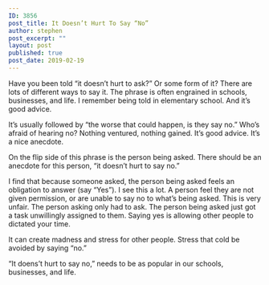 ```yaml
---
ID: 3856
post_title: It Doesn’t Hurt To Say “No”
author: stephen
post_excerpt: ""
layout: post
published: true
post_date: 2019-02-19 
---
```

<!-- wp:paragraph -->
<p>Have you been told “it doesn’t hurt to ask?” Or some form of it? There are lots of different ways to say it. The phrase is often engrained in schools, businesses, and life. I remember being told in elementary school. And it’s good advice.&nbsp;</p>
<!-- /wp:paragraph -->

<!-- wp:paragraph -->
<p>It’s usually followed by “the worse that could happen, is they say no.” Who’s afraid of hearing no? Nothing ventured, nothing gained. It’s good advice. It’s a nice anecdote.&nbsp;</p>
<!-- /wp:paragraph -->

<!-- wp:paragraph -->
<p>On the flip side of this phrase is the person being asked. There should be an anecdote for this person, “it doesn’t hurt to say no.”&nbsp;</p>
<!-- /wp:paragraph -->

<!-- wp:paragraph -->
<p>I find that because someone asked, the person being asked feels an obligation to answer (say “Yes”). I see this a lot. A person feel they are not given permission, or are unable to say no to what’s being asked. This is very unfair. The person asking only had to ask. The person being asked just got a task unwillingly assigned to them. Saying yes is allowing other people to dictated your time.&nbsp;</p>
<!-- /wp:paragraph -->

<!-- wp:paragraph -->
<p>It can create madness and stress for other people. Stress that cold be avoided by saying “no.”</p>
<!-- /wp:paragraph -->

<!-- wp:paragraph -->
<p>“It doens’t hurt to say no,” needs to be as popular in our schools, businesses, and life.&nbsp;</p>
<!-- /wp:paragraph -->